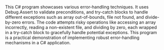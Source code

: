 This C# program showcases various error-handling techniques. It uses Debug.Assert to validate preconditions, and try-catch blocks to handle different exceptions such as array out-of-bounds, file not found, and divide-by-zero errors. The code attempts risky operations like accessing an array incorrectly, reading a non-existent file, and dividing by zero, each wrapped in a try-catch block to gracefully handle potential exceptions. This program is a practical demonstration of implementing robust error-handling mechanisms in a C# application.
